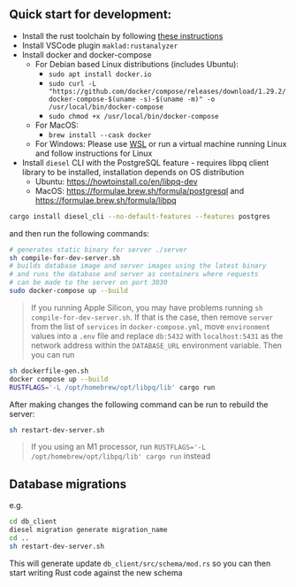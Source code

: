 ## Quick start for development:

- Install the rust toolchain by following [these instructions](https://rustup.rs/)
- Install VSCode plugin `maklad:rustanalyzer`
- Install docker and docker-compose
  - For Debian based Linux distributions (includes Ubuntu):
    - `sudo apt install docker.io`
    - `sudo curl -L "https://github.com/docker/compose/releases/download/1.29.2/docker-compose-$(uname -s)-$(uname -m)" -o /usr/local/bin/docker-compose`
    - `sudo chmod +x /usr/local/bin/docker-compose`
  - For MacOS:
    - `brew install --cask docker`
  - For Windows: Please use [WSL](https://docs.microsoft.com/en-us/windows/wsl/install) or run a virtual machine running Linux and follow instructions for Linux
- Install `diesel` CLI with the PostgreSQL feature - requires libpq client library to be installed, installation depends on OS distribution
    - Ubuntu: https://howtoinstall.co/en/libpq-dev
    - MacOS: https://formulae.brew.sh/formula/postgresql and https://formulae.brew.sh/formula/libpq 
```sh
cargo install diesel_cli --no-default-features --features postgres
```
and then run the following commands:

```sh
# generates static binary for server ./server
sh compile-for-dev-server.sh
# builds database image and server images using the latest binary
# and runs the database and server as containers where requests
# can be made to the server on port 3030
sudo docker-compose up --build
```
> If you running Apple Silicon, you may have problems running `sh compile-for-dev-server.sh`. If that is the case, then remove `server` from the list of `services` in `docker-compose.yml`, move `environment` values into a `.env` file and replace `db:5432` with `localhost:5431` as the network address within the `DATABASE_URL` environment variable. Then you can run
```sh
sh dockerfile-gen.sh
docker compose up --build
RUSTFLAGS='-L /opt/homebrew/opt/libpq/lib' cargo run
```

After making changes the following command can be run to rebuild the
server:

```sh
sh restart-dev-server.sh
```
> If you using an M1 processor, run `RUSTFLAGS='-L /opt/homebrew/opt/libpq/lib' cargo run` instead

## Database migrations
e.g.
```sh
cd db_client
diesel migration generate migration_name
cd ..
sh restart-dev-server.sh
```
This will generate update `db_client/src/schema/mod.rs`
so you can then start writing Rust code against the new schema 
